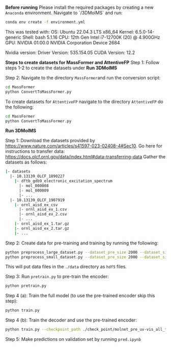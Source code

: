 **Before running** 
Please install the required packages by creating a new `Anaconda` environment.
Navigate to `/3DMolMS´ and run:
````bash
conda env create -f environment.yml
````
This was tested with:
  OS: Ubuntu 22.04.3 LTS x86_64
  Kernel: 6.5.0-14-generic
  Shell: bash 5.1.16
  CPU: 12th Gen Intel i7-12700K (20) @ 4.900GHz
  GPU: NVIDIA 01:00.0 NVIDIA Corporation Device 2684 
  
  Nvidia version:
    Driver Version: 535.154.05
    CUDA Version: 12.2 




**Steps to create datasets for MassFormer and AttentiveFP**
Step 1: Follow steps 1-2 to create the datasets under **Run 3DMolMS**

Step 2: Navigate to the directory `MassFormer`and run the conversion script:
````bash
cd MassFormer
python ConvertToMassFormer.py
````
To create datasets for `AttentiveFP` navigate to the directory `AttentiveFP` do the following:
````bash
cd MassFormer
python ConvertToMassFormer.py
````

**Run 3DMolMS** 

Step 1: Download the datasets provided by https://www.nature.com/articles/s41597-023-02408-4#Sec10. Go here for instructions to transfer data: https://docs.olcf.ornl.gov/data/index.html#data-transferring-data 
Gather the datasets as follows:
```bash
|- datasets
  |- 10.13139_OLCF_1890227
    |- dftb_gdb9_electronic_excitation_spectrum
      |- mol_000008
      |- mol_000009
      |- ...
  |- 10.13139_OLCF_1907919
    |- ornl_aisd_ex_csv
      |- ornl_aisd_ex_1.csv
      |- ornl_aisd_ex_2.csv
      |- ...
    |- ornl_aisd_ex_1.tar.gz
    |- ornl_aisd_ex_2.tar.gz
    |- ...

```

Step 2: Create data for pre-training and training by running the following:
```bash
python preprocess_large_dataset.py --dataset_pre_size 2000 --dataset_size 1000 --dataset_val_size 500 --do_parallel
python preprocess_small_dataset.py --dataset_pre_size 2000 --dataset_size 1000 --dataset_val_size 500 --do_parallel
```
This will put data files in the `./data` directory as `hdf5` files. 

Step 3: Run `pretrain.py` to pre-train the encoder:
````bash
python pretrain.py
````
Step 4 (a): Train the full model (to use the pre-trained encoder skip this step):
````bash
python train.py
````
Step 4 (b): Train the decoder and use the pre-trained encoder:
````bash
python train.py --checkpoint_path ./check_point/molnet_pre_uv-vis_all_features.pt --transfer
````

Step 5: Make predictions on validation set by running `pred.ipynb`

